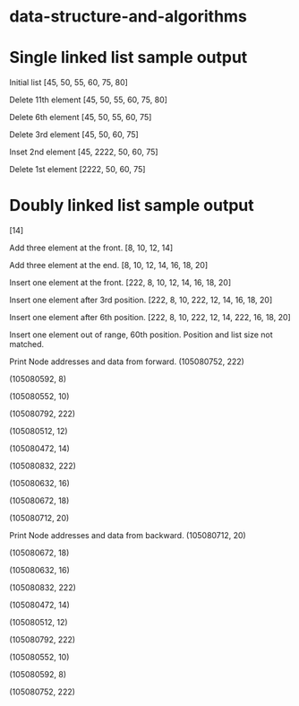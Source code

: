 # data-structure-and-algorithms

# Single linked list sample output
Initial list
[45, 50, 55, 60, 75, 80]

Delete 11th element
[45, 50, 55, 60, 75, 80]

Delete 6th element
[45, 50, 55, 60, 75]

Delete 3rd element
[45, 50, 60, 75]

Inset 2nd element
[45, 2222, 50, 60, 75]

Delete 1st element
[2222, 50, 60, 75]


# Doubly linked list sample output
[14]

Add three element at the front.
[8, 10, 12, 14]

Add three element at the end.
[8, 10, 12, 14, 16, 18, 20]

Insert one element at the front.
[222, 8, 10, 12, 14, 16, 18, 20]

Insert one element after 3rd position.
[222, 8, 10, 222, 12, 14, 16, 18, 20]

Insert one element after 6th position.
[222, 8, 10, 222, 12, 14, 222, 16, 18, 20]

Insert one element out of range, 60th position.
Position and list size not matched.

Print Node addresses and data from forward.
(105080752, 222)

(105080592, 8)

(105080552, 10)

(105080792, 222)

(105080512, 12)

(105080472, 14)

(105080832, 222)

(105080632, 16)

(105080672, 18)

(105080712, 20)


Print Node addresses and data from backward.
(105080712, 20)

(105080672, 18)

(105080632, 16)

(105080832, 222)

(105080472, 14)

(105080512, 12)

(105080792, 222)

(105080552, 10)

(105080592, 8)

(105080752, 222)


